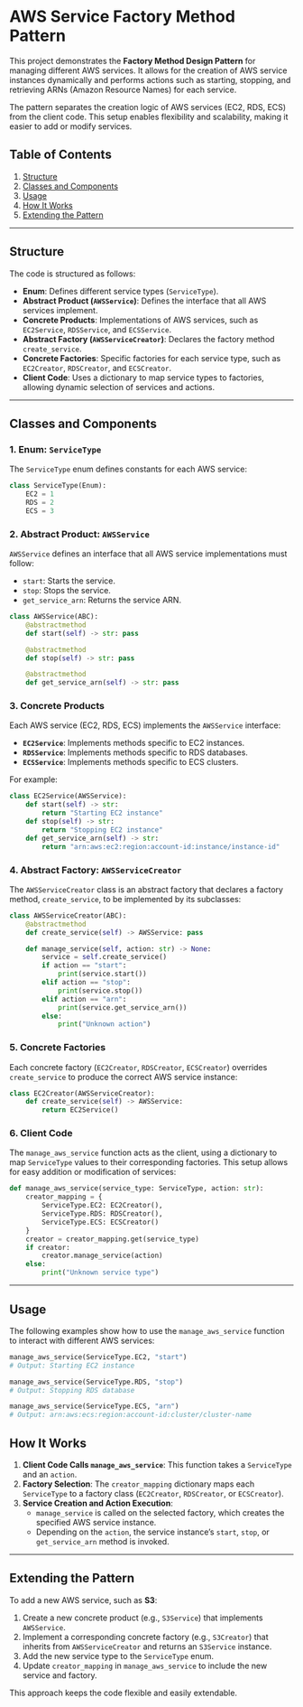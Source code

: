 # AWS Service Factory Method Pattern

This project demonstrates the **Factory Method Design Pattern** for managing different AWS services. It allows for the creation of AWS service instances dynamically and performs actions such as starting, stopping, and retrieving ARNs (Amazon Resource Names) for each service.

The pattern separates the creation logic of AWS services (EC2, RDS, ECS) from the client code. This setup enables flexibility and scalability, making it easier to add or modify services.

## Table of Contents

1. [Structure](#structure)
2. [Classes and Components](#classes-and-components)
3. [Usage](#usage)
4. [How It Works](#how-it-works)
5. [Extending the Pattern](#extending-the-pattern)

---

## Structure

The code is structured as follows:

- **Enum**: Defines different service types (`ServiceType`).
- **Abstract Product (`AWSService`)**: Defines the interface that all AWS services implement.
- **Concrete Products**: Implementations of AWS services, such as `EC2Service`, `RDSService`, and `ECSService`.
- **Abstract Factory (`AWSServiceCreator`)**: Declares the factory method `create_service`.
- **Concrete Factories**: Specific factories for each service type, such as `EC2Creator`, `RDSCreator`, and `ECSCreator`.
- **Client Code**: Uses a dictionary to map service types to factories, allowing dynamic selection of services and actions.

---

## Classes and Components

### 1. Enum: `ServiceType`

The `ServiceType` enum defines constants for each AWS service:
```python
class ServiceType(Enum):
    EC2 = 1
    RDS = 2
    ECS = 3
```

### 2. Abstract Product: `AWSService`

`AWSService` defines an interface that all AWS service implementations must follow:
- `start`: Starts the service.
- `stop`: Stops the service.
- `get_service_arn`: Returns the service ARN.

```python
class AWSService(ABC):
    @abstractmethod
    def start(self) -> str: pass

    @abstractmethod
    def stop(self) -> str: pass

    @abstractmethod
    def get_service_arn(self) -> str: pass
```

### 3. Concrete Products

Each AWS service (EC2, RDS, ECS) implements the `AWSService` interface:
- **`EC2Service`**: Implements methods specific to EC2 instances.
- **`RDSService`**: Implements methods specific to RDS databases.
- **`ECSService`**: Implements methods specific to ECS clusters.

For example:
```python
class EC2Service(AWSService):
    def start(self) -> str:
        return "Starting EC2 instance"
    def stop(self) -> str:
        return "Stopping EC2 instance"
    def get_service_arn(self) -> str:
        return "arn:aws:ec2:region:account-id:instance/instance-id"
```

### 4. Abstract Factory: `AWSServiceCreator`

The `AWSServiceCreator` class is an abstract factory that declares a factory method, `create_service`, to be implemented by its subclasses:
```python
class AWSServiceCreator(ABC):
    @abstractmethod
    def create_service(self) -> AWSService: pass

    def manage_service(self, action: str) -> None:
        service = self.create_service()
        if action == "start":
            print(service.start())
        elif action == "stop":
            print(service.stop())
        elif action == "arn":
            print(service.get_service_arn())
        else:
            print("Unknown action")
```

### 5. Concrete Factories

Each concrete factory (`EC2Creator`, `RDSCreator`, `ECSCreator`) overrides `create_service` to produce the correct AWS service instance:
```python
class EC2Creator(AWSServiceCreator):
    def create_service(self) -> AWSService:
        return EC2Service()
```

### 6. Client Code

The `manage_aws_service` function acts as the client, using a dictionary to map `ServiceType` values to their corresponding factories. This setup allows for easy addition or modification of services:
```python
def manage_aws_service(service_type: ServiceType, action: str):
    creator_mapping = {
        ServiceType.EC2: EC2Creator(),
        ServiceType.RDS: RDSCreator(),
        ServiceType.ECS: ECSCreator()
    }
    creator = creator_mapping.get(service_type)
    if creator:
        creator.manage_service(action)
    else:
        print("Unknown service type")
```

---

## Usage

The following examples show how to use the `manage_aws_service` function to interact with different AWS services:

```python
manage_aws_service(ServiceType.EC2, "start")
# Output: Starting EC2 instance

manage_aws_service(ServiceType.RDS, "stop")
# Output: Stopping RDS database

manage_aws_service(ServiceType.ECS, "arn")
# Output: arn:aws:ecs:region:account-id:cluster/cluster-name
```

## How It Works

1. **Client Code Calls `manage_aws_service`**: This function takes a `ServiceType` and an `action`.
2. **Factory Selection**: The `creator_mapping` dictionary maps each `ServiceType` to a factory class (`EC2Creator`, `RDSCreator`, or `ECSCreator`).
3. **Service Creation and Action Execution**:
   - `manage_service` is called on the selected factory, which creates the specified AWS service instance.
   - Depending on the `action`, the service instance’s `start`, `stop`, or `get_service_arn` method is invoked.

---

## Extending the Pattern

To add a new AWS service, such as **S3**:

1. Create a new concrete product (e.g., `S3Service`) that implements `AWSService`.
2. Implement a corresponding concrete factory (e.g., `S3Creator`) that inherits from `AWSServiceCreator` and returns an `S3Service` instance.
3. Add the new service type to the `ServiceType` enum.
4. Update `creator_mapping` in `manage_aws_service` to include the new service and factory.

This approach keeps the code flexible and easily extendable.